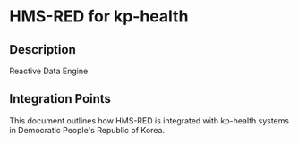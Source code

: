 # HMS-RED for kp-health

## Description

Reactive Data Engine

## Integration Points

This document outlines how HMS-RED is integrated with kp-health systems in Democratic People's Republic of Korea.
